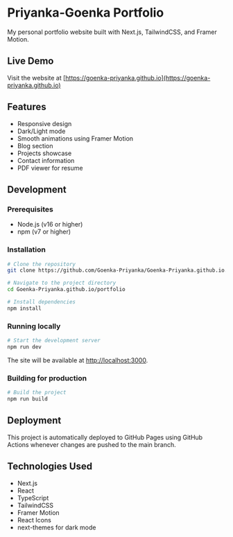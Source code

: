 # Priyanka-Goenka Portfolio

My personal portfolio website built with Next.js, TailwindCSS, and Framer Motion.

## Live Demo

Visit the website at [https://goenka-priyanka.github.io](https://goenka-priyanka.github.io)

## Features

- Responsive design
- Dark/Light mode
- Smooth animations using Framer Motion
- Blog section
- Projects showcase
- Contact information
- PDF viewer for resume

## Development

### Prerequisites

- Node.js (v16 or higher)
- npm (v7 or higher)

### Installation

```bash
# Clone the repository
git clone https://github.com/Goenka-Priyanka/Goenka-Priyanka.github.io.git

# Navigate to the project directory
cd Goenka-Priyanka.github.io/portfolio

# Install dependencies
npm install
```

### Running locally

```bash
# Start the development server
npm run dev
```

The site will be available at [http://localhost:3000](http://localhost:3000).

### Building for production

```bash
# Build the project
npm run build
```

## Deployment

This project is automatically deployed to GitHub Pages using GitHub Actions whenever changes are pushed to the main branch.

## Technologies Used

- Next.js
- React
- TypeScript
- TailwindCSS
- Framer Motion
- React Icons
- next-themes for dark mode
